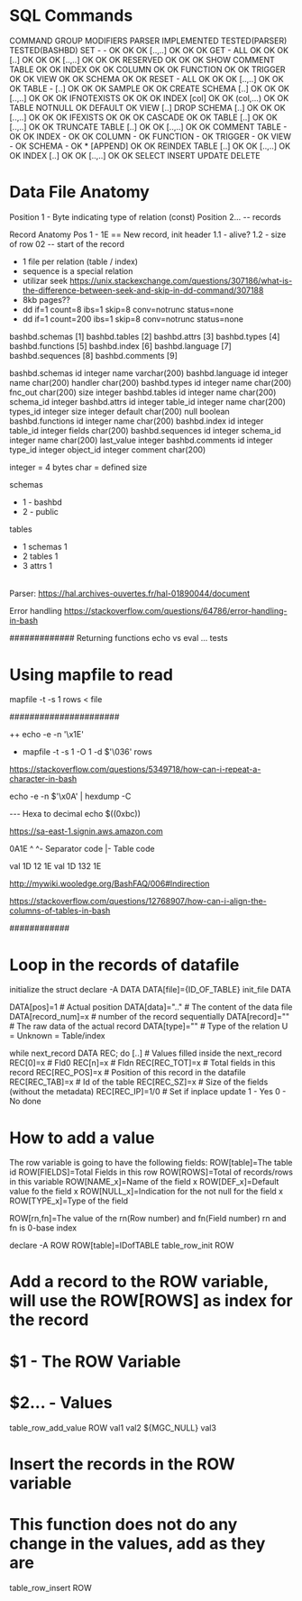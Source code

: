 # SQL Commands

COMMAND		GROUP			MODIFIERS 		PARSER	IMPLEMENTED	TESTED(PARSER)	TESTED(BASHBD)
SET				-					-							OK			OK					OK
										[..,..]				OK			OK					OK
GET				-					ALL						OK			OK					OK
										[..]      		OK			OK					OK
										[..,..]				OK			OK					OK
										RESERVED			OK			OK					OK
SHOW			COMMENT   TABLE					OK									OK
										INDEX					OK									OK
										COLUMN				OK									OK
										FUNCTION			OK									OK
										TRIGGER				OK									OK
										VIEW					OK									OK
										SCHEMA				OK									OK
RESET			-					ALL						OK			OK					OK
										[..,..]				OK			OK					OK
TABLE			-					[..]					OK			OK					OK
										SAMPLE				OK									OK
CREATE		SCHEMA		[..]					OK			OK					OK
										[..,..]				OK			OK					OK
										IFNOTEXISTS		OK			OK					OK
					INDEX			[col]					OK									OK
										(col,...)			OK									OK
					TABLE			NOTNULL				OK
										DEFAULT				OK
					VIEW			[..]
DROP			SCHEMA		[..]					OK			OK					OK
										[..,..]				OK			OK					OK
										IFEXISTS			OK			OK					OK
										CASCADE				OK									OK
					TABLE			[..]					OK									OK
										[..,..]				OK									OK
TRUNCATE	TABLE			[..]					OK									OK
										[..,..]				OK									OK
COMMENT		TABLE			-							OK									OK
					INDEX			-							OK									OK
					COLUMN		-							OK
					FUNCTION	-							OK
					TRIGGER		-							OK
					VIEW			-							OK
					SCHEMA		-							OK
					*					[APPEND]			OK							OK
REINDEX		TABLE			[..]					OK							OK
										[..,..]				OK							OK
					INDEX			[..]					OK							OK
										[..,..]				OK							OK
SELECT
INSERT
UPDATE
DELETE

# Data File Anatomy

Position 1 - Byte indicating type of relation (const)
Position 2... -- records

Record Anatomy
Pos 1 - 1E == New record, init header
    1.1 - alive?
    1.2 - size of row
02 -- start of the record

* 1 file per relation (table / index)
* sequence is a special relation
* utilizar seek https://unix.stackexchange.com/questions/307186/what-is-the-difference-between-seek-and-skip-in-dd-command/307188 
* 8kb pages?? 
* dd if=1 count=8 ibs=1 skip=8 conv=notrunc status=none
* dd if=1 count=200 ibs=1 skip=8 conv=notrunc status=none

bashbd.schemas   [1]
bashbd.tables    [2]
bashbd.attrs     [3]
bashbd.types     [4]
bashbd.functions [5]
bashbd.index	 	 [6]
bashbd.language  [7]
bashbd.sequences [8]
bashbd.comments  [9]

bashbd.schemas
	id   			integer
	name 			varchar(200)
bashbd.language
	id				integer
	name			char(200)
	handler		char(200)
bashbd.types
	id				integer
	name			char(200)
	fnc_out		char(200)
	size			integer
bashbd.tables
	id				integer
	name 			char(200)
	schema_id	integer
bashbd.attrs
	id				integer
	table_id	integer
	name			char(200)
	types_id	integer
	size			integer
	default		char(200)
	null			boolean
bashbd.functions
	id				integer
	name			char(200)
bashbd.index
	id				integer
	table_id	integer
	fields		char(200)
bashbd.sequences
	id					integer
	schema_id		integer
	name				char(200)
	last_value	integer
bashbd.comments
	id				integer
	type_id		integer
	object_id	integer
	comment		char(200)

integer = 4 bytes
char = defined size

schemas
  - 1 - bashbd
  - 2 - public

tables
  - 1 schemas 1
  - 2 tables 1
  - 3 attrs 1

###### 
Parser: https://hal.archives-ouvertes.fr/hal-01890044/document

Error handling https://stackoverflow.com/questions/64786/error-handling-in-bash


#############
Returning functions
echo vs eval ... tests

# Using mapfile to read
mapfile -t -s 1 rows  < file

######################


++ echo -e -n '\x1E'
+ mapfile -t -s 1 -O 1 -d $'\036' rows

https://stackoverflow.com/questions/5349718/how-can-i-repeat-a-character-in-bash

echo -e -n $'\x0A' | hexdump -C


--- Hexa to decimal
echo $((0xbc))

https://sa-east-1.signin.aws.amazon.com

0A1E
^ ^- Separator code
|- Table code

val 1D 12 1E
val 1D 132 1E

http://mywiki.wooledge.org/BashFAQ/006#Indirection

https://stackoverflow.com/questions/12768907/how-can-i-align-the-columns-of-tables-in-bash


############
# Loop in the records of datafile

initialize the struct
declare -A DATA
DATA[file]={ID_OF_TABLE}
init_file DATA

DATA[pos]=1     	# Actual position
DATA[data]=".."		# The content of the data file
DATA[record_num]=x	# number of the record sequentially
DATA[record]=""		# The raw data of the actual record
DATA[type]=""		# Type of the relation U = Unknown = Table/index

while next_record DATA REC; do
	[..]
	# Values filled inside the next_record
	REC[0]=x		# Fld0
	REC[n]=x		# Fldn
	REC[REC_TOT]=x	# Total fields in this record
	REC[REC_POS]=x	# Position of this record in the datafile
	REC[REC_TAB]=x	# Id of the table
	REC[REC_SZ]=x   # Size of the fields (without the metadata)
	REC[REC_IP]=1/0	# Set if inplace update 1 - Yes 0 - No
done

# How to add a value

The row variable is going to have the following fields:
ROW[table]=The table id
ROW[FIELDS]=Total Fields in this row
ROW[ROWS]=Total of records/rows in this variable
ROW[NAME_x]=Name of the field x
ROW[DEF_x]=Default value fo the field x
ROW[NULL_x]=Indication for the not null for the field x
ROW[TYPE_x]=Type of the field

ROW[rn,fn]=The value of the rn(Row number) and fn(Field number)
	rn and fn is 0-base index

declare -A ROW
ROW[table]=IDofTABLE
table_row_init ROW

# Add a record to the ROW variable, will use the ROW[ROWS] as index for the record
# $1 - The ROW Variable
# $2... - Values
table_row_add_value ROW val1 val2 ${MGC_NULL} val3

# Insert the records in the ROW variable
# This function does not do any change in the values, add as they are
table_row_insert ROW


